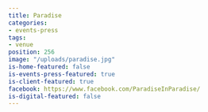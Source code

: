 ```yaml
---
title: Paradise
categories:
- events-press
tags:
- venue
position: 256
image: "/uploads/paradise.jpg"
is-home-featured: false
is-events-press-featured: true
is-client-featured: true
facebook: https://www.facebook.com/ParadiseInParadise/
is-digital-featured: false
---
```


